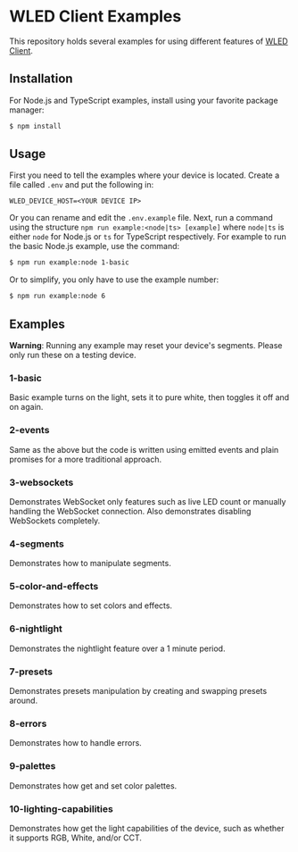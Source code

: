 # WLED Client Examples

This repository holds several examples for using different features of [WLED Client](https://github.com/ShiftLimits/wled-client).

## Installation

For Node.js and TypeScript examples, install using your favorite package manager:

```bash
$ npm install
```

## Usage

First you need to tell the examples where your device is located. Create a file called `.env` and put the following in:

```
WLED_DEVICE_HOST=<YOUR DEVICE IP>
```

Or you can rename and edit the `.env.example` file. Next, run a command using the structure `npm run example:<node|ts> [example]` where `node|ts` is either `node` for Node.js or `ts` for TypeScript respectively. For example to run the basic Node.js example, use the command:

```bash
$ npm run example:node 1-basic
```

Or to simplify, you only have to use the example number:

```bash
$ npm run example:node 6
```

## Examples
**Warning**: Running any example may reset your device's segments. Please only run these on a testing device.

### 1-basic
Basic example turns on the light, sets it to pure white, then toggles it off and on again.

### 2-events
Same as the above but the code is written using emitted events and plain promises for a more traditional approach.

### 3-websockets
Demonstrates WebSocket only features such as live LED count or manually handling the WebSocket connection. Also demonstrates disabling WebSockets completely.

### 4-segments
Demonstrates how to manipulate segments.

### 5-color-and-effects
Demonstrates how to set colors and effects.

### 6-nightlight
Demonstrates the nightlight feature over a 1 minute period.

### 7-presets
Demonstrates presets manipulation by creating and swapping presets around.

### 8-errors
Demonstrates how to handle errors.

### 9-palettes
Demonstrates how get and set color palettes.

### 10-lighting-capabilities
Demonstrates how get the light capabilities of the device, such as whether it supports RGB, White, and/or CCT.
